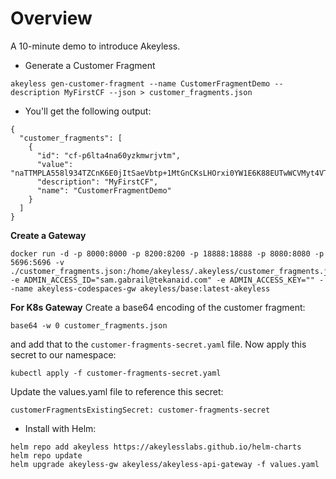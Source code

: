 # Overview
 A 10-minute demo to introduce Akeyless.

- Generate a Customer Fragment

```
akeyless gen-customer-fragment --name CustomerFragmentDemo --description MyFirstCF --json > customer_fragments.json
```
- You'll get the following output:
```
{
  "customer_fragments": [
    {
      "id": "cf-p6lta4na60yzkmwrjvtm",
      "value": "naTTMPLA558l934TZCnK6E0jItSaeVbtp+1MtGnCKsLHOrxi0YW1E6K88EUTwWCVMyt4VTDjmj7D/UssLlGCeA==",
      "description": "MyFirstCF",
      "name": "CustomerFragmentDemo"
    }
  ]
}
```
**Create a Gateway**
```
docker run -d -p 8000:8000 -p 8200:8200 -p 18888:18888 -p 8080:8080 -p 5696:5696 -v ./customer_fragments.json:/home/akeyless/.akeyless/customer_fragments.json -e ADMIN_ACCESS_ID="sam.gabrail@tekanaid.com" -e ADMIN_ACCESS_KEY="" --name akeyless-codespaces-gw akeyless/base:latest-akeyless
```
**For K8s Gateway**
Create a base64 encoding of the customer fragment:
```
base64 -w 0 customer_fragments.json
```
and add that to the `customer-fragments-secret.yaml` file.
Now apply this secret to our namespace:

```
kubectl apply -f customer-fragments-secret.yaml
```

Update the values.yaml file to reference this secret:
```
customerFragmentsExistingSecret: customer-fragments-secret
```
- Install with Helm:

```
helm repo add akeyless https://akeylesslabs.github.io/helm-charts
helm repo update
helm upgrade akeyless-gw akeyless/akeyless-api-gateway -f values.yaml
``` 
